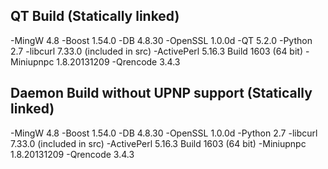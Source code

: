 QT Build (Statically linked)
-------------------------------------------------
-MingW 4.8
-Boost 1.54.0
-DB 4.8.30
-OpenSSL 1.0.0d
-QT 5.2.0
-Python 2.7
-libcurl 7.33.0 (included in src)
-ActivePerl 5.16.3 Build 1603 (64 bit)
-Miniupnpc 1.8.20131209
-Qrencode 3.4.3

Daemon Build without UPNP support (Statically linked)
-----------------------------------------------------
-MingW 4.8
-Boost 1.54.0
-DB 4.8.30
-OpenSSL 1.0.0d
-Python 2.7
-libcurl 7.33.0 (included in src)
-ActivePerl 5.16.3 Build 1603 (64 bit)
-Miniupnpc 1.8.20131209
-Qrencode 3.4.3